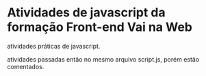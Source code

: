 # Atividades de javascript da formação Front-end Vai na Web

atividades práticas de javascript.

atividades passadas então no mesmo arquivo script.js, porém estão comentados.
